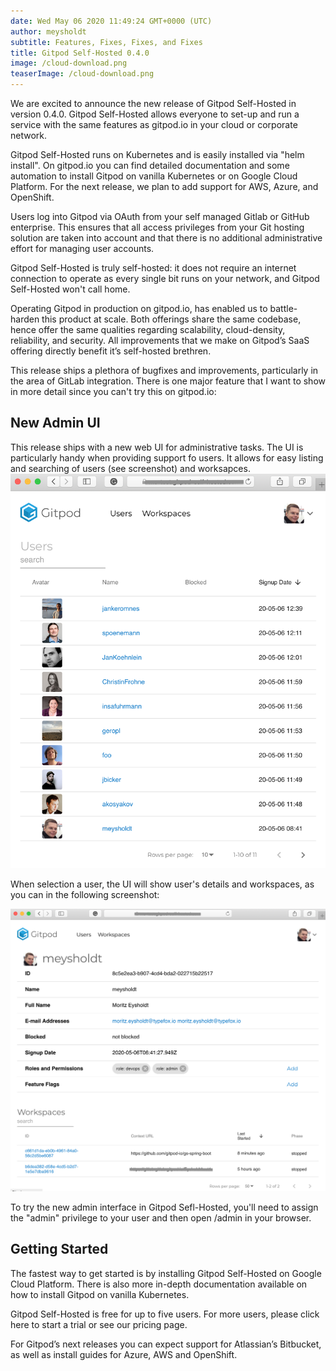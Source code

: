 ```yaml
---
date: Wed May 06 2020 11:49:24 GMT+0000 (UTC)
author: meysholdt
subtitle: Features, Fixes, Fixes, and Fixes
title: Gitpod Self-Hosted 0.4.0
image: /cloud-download.png
teaserImage: /cloud-download.png
---
```

We are excited to announce the new release of Gitpod Self-Hosted in version 0.4.0. Gitpod Self-Hosted allows everyone to set-up and run  a service with the same features as gitpod.io in your cloud or corporate network. 

Gitpod Self-Hosted runs on Kubernetes and is easily installed via "helm install". On gitpod.io you can find detailed documentation and some automation to install Gitpod on vanilla Kubernetes or on Google Cloud Platform. For the next release, we plan to add support for AWS, Azure, and OpenShift.

Users log into Gitpod via OAuth from your self managed Gitlab or GitHub enterprise. This ensures that all access privileges from your Git hosting solution are taken into account and that there is no additional administrative effort for managing user accounts.

Gitpod Self-Hosted is truly self-hosted: it does not require an internet connection to operate as every single bit runs on your network, and Gitpod Self-Hosted won't call home.

Operating Gitpod in production on gitpod.io, has enabled us to battle-harden this product at scale. Both offerings share the same codebase, hence offer the same qualities regarding scalability, cloud-density, reliability, and security. All improvements that we make on Gitpod’s SaaS offering directly benefit it’s self-hosted brethren.

This release ships a plethora of bugfixes and improvements, particularly in the area of GitLab integration. 
There is one major feature that I want to show in more detail since you can't try this on gitpod.io:

## New Admin UI

This release ships with a new web UI for administrative tasks. The UI is particularly handy when providing support fo users. 
It allows for easy listing and searching of users (see screenshot) and worksapces.
![Homebrew in Gitpod screenshot](./self-hosted-0.4.0/sh-userlist2.png)

When selection a user, the UI will show user's details and workspaces, as you can in the following screenshot:

![Homebrew in Gitpod screenshot](./self-hosted-0.4.0/sh-userdetails2.png)

To try the new admin interface in Gitpod Sefl-Hosted, you'll need to assign the "admin" privilege to your user and then open /admin in your browser.

## Getting Started

The fastest way to get started is by installing Gitpod Self-Hosted on Google Cloud Platform. There is also more in-depth documentation available on how to install Gitpod on vanilla Kubernetes.

Gitpod Self-Hosted is free for up to five users. For more users, please click here to start a trial or see our pricing page.

For Gitpod’s next releases you can expect support for Atlassian’s Bitbucket, as well as install guides for Azure, AWS and OpenShift.
